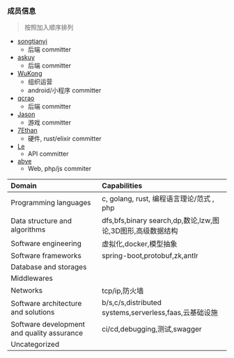 ### 成员信息

> 按照加入顺序排列

* [songtianyi](https://github.com/songtianyi) 
  * 后端 committer
* [askuy](https://github.com/askuy) 
  * 后端 committer
* [WuKong](https://github.com/qi19901212) 
  * 组织运营
  * android/小程序 committer
* [qcrao](https://github.com/qcrao)
  * 后端 committer
* [Jason](https://github.com/XiaoZhangJian)
  * 游戏 committer
* [7Ethan](https://github.com/7Ethan)
  * 硬件, rust/elixir committer
* [Le](https://github.com/angeletlsf)
  * API committer
* [abye](https://github.com/aby4)
  * Web, php/js commiter

| Domain                                   | Capabilities                             |
| :--------------------------------------- | :--------------------------------------- |
| Programming languages                    | c, golang, rust, 编程语言理论/范式 , php              |
| Data structure and algorithms            | dfs,bfs,binary search,dp,数论,lzw,图论,3D图形,高级数据结构 |
| Software engineering                     | 虚拟化,docker,模型抽象                          |
| Software frameworks                      | spring-boot,protobuf,zk,antlr            |
| Database and storages                    |                                  |
| Middlewares                              |                                          |
| Networks                                 | tcp/ip,防火墙                               |
| Software architecture and solutions      | b/s,c/s,distributed systems,serverless,faas,云基础设施 |
| Software development and quality assurance | ci/cd,debugging,测试,swagger               |
| Uncategorized                            |                                          |
